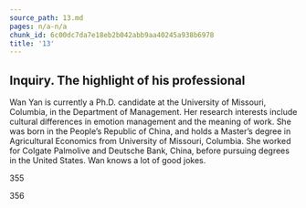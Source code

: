 ```yaml
---
source_path: 13.md
pages: n/a-n/a
chunk_id: 6c00dc7da7e18eb2b042abb9aa40245a938b6978
title: '13'
---
```

## Inquiry. The highlight of his professional

Wan Yan is currently a Ph.D. candidate at the University of Missouri, Columbia, in the Department of Management. Her research interests include cultural differences in emotion management and the meaning of work. She was born in the People’s Republic of China, and holds a Master’s degree in Agricultural Economics from University of Missouri, Columbia. She worked for Colgate Palmolive and Deutsche Bank, China, before pursuing degrees in the United States. Wan knows a lot of good jokes.

355

356
